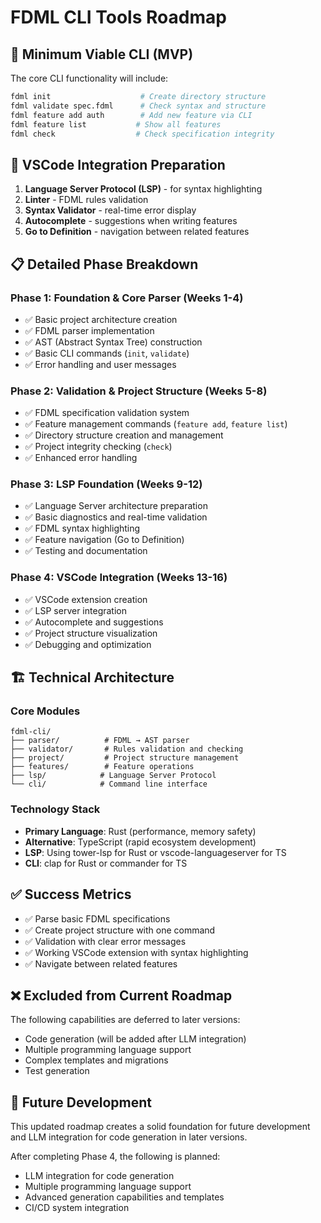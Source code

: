 # FDML CLI Tools Roadmap

## 🎯 Minimum Viable CLI (MVP)

The core CLI functionality will include:

```bash
fdml init                    # Create directory structure
fdml validate spec.fdml      # Check syntax and structure  
fdml feature add auth        # Add new feature via CLI
fdml feature list           # Show all features
fdml check                  # Check specification integrity
```

## 🔧 VSCode Integration Preparation

1. **Language Server Protocol (LSP)** - for syntax highlighting
2. **Linter** - FDML rules validation
3. **Syntax Validator** - real-time error display
4. **Autocomplete** - suggestions when writing features
5. **Go to Definition** - navigation between related features

## 📋 Detailed Phase Breakdown

### **Phase 1: Foundation & Core Parser (Weeks 1-4)**
- ✅ Basic project architecture creation
- ✅ FDML parser implementation
- ✅ AST (Abstract Syntax Tree) construction
- ✅ Basic CLI commands (`init`, `validate`)
- ✅ Error handling and user messages

### **Phase 2: Validation & Project Structure (Weeks 5-8)**
- ✅ FDML specification validation system
- ✅ Feature management commands (`feature add`, `feature list`)
- ✅ Directory structure creation and management
- ✅ Project integrity checking (`check`)
- ✅ Enhanced error handling

### **Phase 3: LSP Foundation (Weeks 9-12)**
- ✅ Language Server architecture preparation
- ✅ Basic diagnostics and real-time validation
- ✅ FDML syntax highlighting
- ✅ Feature navigation (Go to Definition)
- ✅ Testing and documentation

### **Phase 4: VSCode Integration (Weeks 13-16)**
- ✅ VSCode extension creation
- ✅ LSP server integration
- ✅ Autocomplete and suggestions
- ✅ Project structure visualization
- ✅ Debugging and optimization

## 🏗️ Technical Architecture

### Core Modules
```
fdml-cli/
├── parser/          # FDML → AST parser
├── validator/       # Rules validation and checking
├── project/         # Project structure management
├── features/        # Feature operations
├── lsp/            # Language Server Protocol
└── cli/            # Command line interface
```

### Technology Stack
- **Primary Language**: Rust (performance, memory safety)
- **Alternative**: TypeScript (rapid ecosystem development)
- **LSP**: Using tower-lsp for Rust or vscode-languageserver for TS
- **CLI**: clap for Rust or commander for TS

## ✅ Success Metrics
- ✅ Parse basic FDML specifications
- ✅ Create project structure with one command
- ✅ Validation with clear error messages
- ✅ Working VSCode extension with syntax highlighting
- ✅ Navigate between related features

## ❌ Excluded from Current Roadmap

The following capabilities are deferred to later versions:
- Code generation (will be added after LLM integration)
- Multiple programming language support
- Complex templates and migrations
- Test generation

## 🚀 Future Development

This updated roadmap creates a solid foundation for future development and LLM integration for code generation in later versions.

After completing Phase 4, the following is planned:
- LLM integration for code generation
- Multiple programming language support
- Advanced generation capabilities and templates
- CI/CD system integration